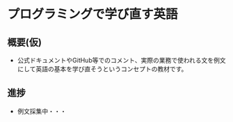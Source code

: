 # プログラミングで学び直す英語

## 概要(仮)

- 公式ドキュメントやGitHub等でのコメント、実際の業務で使われる文を例文にして英語の基本を学び直そうというコンセプトの教材です。

## 進捗

- 例文採集中・・・
